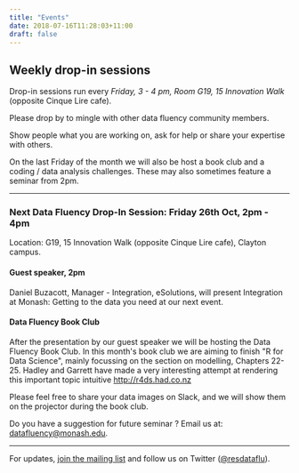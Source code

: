 ```yaml
---
title: "Events"
date: 2018-07-16T11:28:03+11:00
draft: false
---
```


## Weekly drop-in sessions

Drop-in sessions run every *Friday, 3 - 4 pm, Room G19, 15 Innovation Walk* (opposite Cinque Lire cafe).

Please drop by to mingle with other data fluency community members.

Show people what you are working on, ask for help or share your expertise with others.

On the last Friday of the month we will also be host a book club and a coding / data analysis challenges. 
These may also sometimes feature a seminar from 2pm.

----
### Next Data Fluency Drop-In Session: Friday 26th Oct, 2pm - 4pm

Location: G19, 15 Innovation Walk (opposite Cinque Lire cafe), Clayton campus.

#### Guest speaker, 2pm

Daniel Buzacott, Manager - Integration, eSolutions, will present Integration at Monash: Getting to the data you need at our next event.

#### Data Fluency Book Club

After the presentation by our guest speaker we will be hosting the Data Fluency Book Club.  In this month's book club we are aiming to finish "R for Data Science", mainly focussing on the section on modelling, Chapters 22-25. Hadley and Garrett have made a very interesting attempt at rendering this important topic intuitive http://r4ds.had.co.nz

Please feel free to share your data images on Slack, and we will show them on the projector during the book club.

Do you have a suggestion for future seminar ? Email us at: datafluency@monash.edu.

----

For updates, [join the mailing list](http://eepurl.com/dmzhGH) 
and follow us on Twitter ([@resdataflu](https://twitter.com/resdatflu)).
